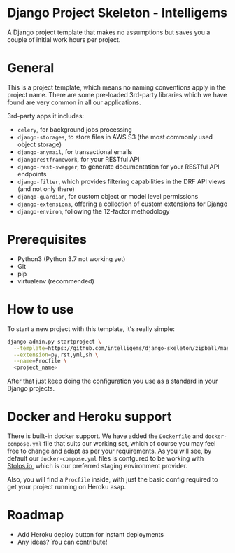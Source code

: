 # Django Project Skeleton - Intelligems

A Django project template that makes no assumptions but saves you a couple of initial work hours per project.

# General
This is a project template, which means no naming conventions apply in the project name.
There are some pre-loaded 3rd-party libraries which we have found are very common in all our applications.

3rd-party apps it includes:
- `celery`, for background jobs processing
- `django-storages`, to store files in AWS S3 (the most commonly used object storage)
- `django-anymail`, for transactional emails
- `djangorestframework`, for your RESTful API
- `django-rest-swagger`, to generate documentation for your RESTful API endpoints
- `django-filter`, which provides filtering capabilities in the DRF API views (and not only there)
- `django-guardian`, for custom object or model level permissions
- `django-extensions`, offering a collection of custom extensions for Django
- `django-environ`, following the 12-factor methodology

# Prerequisites
- Python3 (Python 3.7 not working yet)
- Git
- pip
- virtualenv (recommended)

# How to use
To start a new project with this template, it's really simple:
```bash
django-admin.py startproject \
  --template=https://github.com/intelligems/django-skeleton/zipball/master \
  --extension=py,rst,yml,sh \
  --name=Procfile \
  <project_name>
```
After that just keep doing the configuration you use as a standard in your Django projects.

# Docker and Heroku support
There is built-in docker support. We have added the `Dockerfile` and `docker-compose.yml` file that suits our working set, which of course you may feel free to change and adapt as per your requirements.
As you will see, by default our `docker-compose.yml` files is confgured to be working with [Stolos.io](https://stolos.io), which is our preferred staging environment provider.

Also, you will find a `Procfile` inside, with just the basic config required to get your project running on Heroku asap.

# Roadmap
- Add Heroku deploy button for instant deployments
- Any ideas? You can contribute!